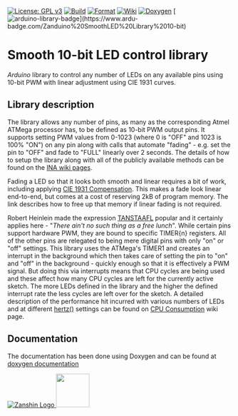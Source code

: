 [![License: GPL v3](https://zanduino.github.io/Badges/GPLv3-blue.svg)](https://www.gnu.org/licenses/gpl-3.0) [![Build](https://github.com/Zanduino/SmoothLED_10bit/workflows/Build/badge.svg)](https://github.com/Zanduino/SmoothLED_10bit/actions?query=workflow%3ABuild) [![Format](https://github.com/Zanduino/SmoothLED_10bit/workflows/Format/badge.svg)](https://github.com/Zanduino/SmoothLED_10bit/actions?query=workflow%3AFormat) [![Wiki](https://zanduino.github.io/Badges/Documentation-Badge.svg)](https://github.com/Zanduino/SmoothLED_10bit/wiki) [![Doxygen](https://github.com/Zanduino/SmoothLED_10bit/workflows/Doxygen/badge.svg)](https://Zanduino.github.io/SmoothLED_10bit/html/index.html) [![arduino-library-badge](https://www.ardu-badge.com/badge/Zanduino%20SmoothLED%20Library%2010-bit.svg?)](https://www.ardu-badge.com/Zanduino%20SmoothLED%20Library%2010-bit)
# Smooth 10-bit LED control library

_Arduino_ library to control any number of LEDs on any available pins using 10-bit PWM with linear adjustment using CIE 1931 curves.

## Library description
The library allows any number of pins, as many as the corresponding Atmel ATMega processor has, to be defined as 10-bit PWM output pins. It supports setting PWM values from 0-1023 (where 0 is "OFF" and 1023 is 100% "ON") on any pin along with calls that automate "fading" - e.g. set the pin to "OFF" and fade to "FULL" linearly over 2 seconds. The details of how to setup the library along with all of the publicly available methods can be found on the [INA wiki pages](https://github.com/Zanduino/SmoothLED_10bit/wiki).

Fading a LED so that it looks both smooth and linear requires a bit of work, including applying [CIE 1931 Compensation](https://github.com/Zanduino/SmoothLED_10bit/wiki/CIE1931-Compensation). This makes a fade look linear end-to-end, but comes at a cost of reserving 2kB of program memory. The link describes how to free up that memory if linear fading is not required.

Robert Heinlein made the expression [TANSTAAFL](https://en.wikipedia.org/wiki/There_ain%27t_no_such_thing_as_a_free_lunch) popular and it certainly applies here - "_There ain't no such thing as a free lunch_". While certain pins support hardware PWM, they are bound to specific TIMER{n} registers. All of the other pins are relegated to being mere digital pins with only "on" or "off" settings.  This library uses the ATMega's TIMER1 and creates an interrupt in the background which then takes care of setting the pin to "on" and "off" in the background - quickly enough so that it is effectively a PWM signal. But doing this via interrupts means that CPU cycles are being used and these affect how many CPU cycles are left for the currently active sketch. The more LEDs defined in the library and the higher the defined interrupt rate the less cycles are left over for the sketch. A detailed description of the performance hit incurred with various numbers of LEDs and at different [hertz()](https://github.com/Zanduino/SmoothLED_10bit/wiki/hertz())  settings can be found on  [CPU Consumption](https://github.com/Zanduino/SmoothLED_10bit/wiki/CPU-Consumption) wiki page.

## Documentation
The documentation has been done using Doxygen and can be found at [doxygen documentation](https://Zanduino.github.io/SmoothLED_10bit/html/index.html)

[![Zanshin Logo](https://zanduino.github.io/Images/zanshinkanjitiny.gif) <img src="https://zanduino.github.io/Images/zanshintext.gif" width="75"/>](https://zanduino.github.io)
